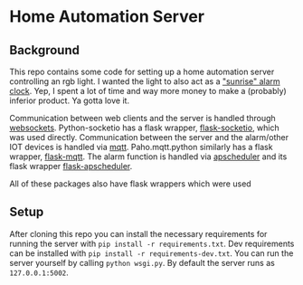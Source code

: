 # Home Automation Server

## Background

This repo contains some code for setting up a home automation server controlling an rgb light.
I wanted the light to also act as a ["sunrise" alarm clock](https://www.wired.com/gallery/best-sunrise-alarm-clocks/).
Yep, I spent a lot of time and way more money to make a (probably) inferior product. Ya gotta love it.

Communication between web clients and the server is handled through [websockets](https://python-socketio.readthedocs.io/en/latest/).
Python-socketio has a flask wrapper, [flask-socketio](https://flask-socketio.readthedocs.io/en/latest/), which was used directly.
Communication between the server and the alarm/other IOT devices is handled via [mqtt](https://github.com/eclipse/paho.mqtt.python).
Paho.mqtt.python similarly has a flask wrapper, [flask-mqtt](https://flask-mqtt.readthedocs.io/en/latest/).
The alarm function is handled via [apscheduler](https://apscheduler.readthedocs.io/en/3.x/) and its
flask wrapper [flask-apscheduler](https://viniciuschiele.github.io/flask-apscheduler/).

All of these packages also have flask wrappers which were used

## Setup

After cloning this repo you can install the necessary requirements for running the server with `pip install -r requirements.txt`.
Dev requirements can be installed with `pip install -r requirements-dev.txt`.
You can run the server yourself by calling `python wsgi.py`.
By default the server runs as `127.0.0.1:5002`.
